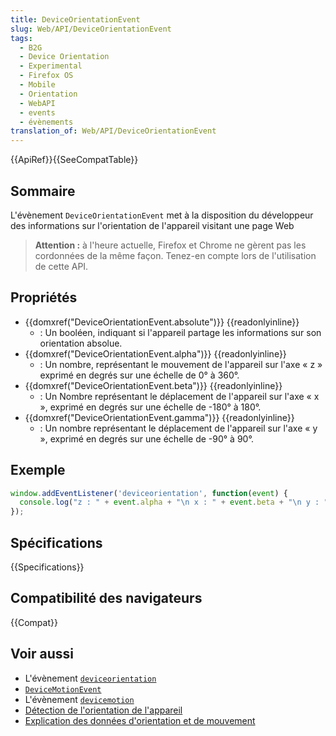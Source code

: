 ```yaml
---
title: DeviceOrientationEvent
slug: Web/API/DeviceOrientationEvent
tags:
  - B2G
  - Device Orientation
  - Experimental
  - Firefox OS
  - Mobile
  - Orientation
  - WebAPI
  - events
  - évènements
translation_of: Web/API/DeviceOrientationEvent
---
```

{{ApiRef}}{{SeeCompatTable}}

## Sommaire

L'évènement `DeviceOrientationEvent` met à la disposition du développeur des informations sur l'orientation de l'appareil visitant une page Web

> **Attention :** à l'heure actuelle, Firefox et Chrome ne gèrent pas les cordonnées de la même façon. Tenez-en compte lors de l'utilisation de cette API.

## Propriétés

- {{domxref("DeviceOrientationEvent.absolute")}} {{readonlyinline}}
  - : Un booléen, indiquant si l'appareil partage les informations sur son orientation absolue.
- {{domxref("DeviceOrientationEvent.alpha")}} {{readonlyinline}}
  - : Un nombre, représentant le mouvement de l'appareil sur l'axe « z » exprimé en degrés sur une échelle de 0° à 360°.
- {{domxref("DeviceOrientationEvent.beta")}} {{readonlyinline}}
  - : Un Nombre représentant le déplacement de l'appareil sur l'axe « x », exprimé en degrés sur une échelle de -180° à 180°.
- {{domxref("DeviceOrientationEvent.gamma")}} {{readonlyinline}}
  - : Un nombre représentant le déplacement de l'appareil sur l'axe « y », exprimé en degrés sur une échelle de -90° à 90°.

## Exemple

```js
window.addEventListener('deviceorientation', function(event) {
  console.log("z : " + event.alpha + "\n x : " + event.beta + "\n y : " + event.gamma);
});
```

## Spécifications

{{Specifications}}

## Compatibilité des navigateurs

{{Compat}}

## Voir aussi

- L'évènement [`deviceorientation`](/fr/docs/Web/API/Window/deviceorientation_event)
- [`DeviceMotionEvent`](/fr/docs/Web/API/DeviceMotionEvent)
- L'évènement [`devicemotion`](/fr/docs/Web/API/Window/devicemotion_event)
- [Détection de l'orientation de l'appareil](/fr/docs/Web/Events/Detecting_device_orientation)
- [Explication des données d'orientation et de mouvement](/fr/docs/Web/Events/Orientation_and_motion_data_explained)
